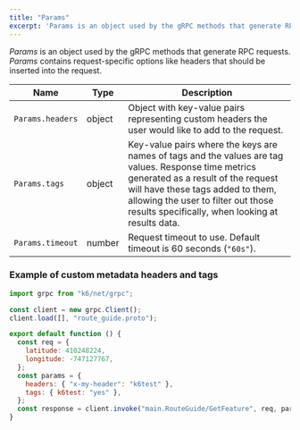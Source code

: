 ```yaml
---
title: "Params"
excerpt: 'Params is an object used by the gRPC methods that generate RPC requests.'
---
```


*Params* is an object used by the gRPC methods that generate RPC requests. *Params* contains request-specific options like headers that should be inserted into the request.

| Name | Type | Description |
|------|------|-------------|
| `Params.headers` | object | Object with key-value pairs representing custom headers the user would like to add to the request. |
| `Params.tags` | object | Key-value pairs where the keys are names of tags and the values are tag values. Response time metrics generated as a result of the request will have these tags added to them, allowing the user to filter out those results specifically, when looking at results data. |
| `Params.timeout` | number | Request timeout to use. Default timeout is 60 seconds (`"60s"`). |


### Example of custom metadata headers and tags

<div class="code-group" data-props='{"labels": []}'>

```javascript
import grpc from "k6/net/grpc";

const client = new grpc.Client();
client.load([], "route_guide.proto");

export default function () {
  const req = {
    latitude: 410248224,
    longitude: -747127767,
  };
  const params = {
    headers: { "x-my-header": "k6test" },
    tags: { k6test: "yes" },
  };
  const response = client.invoke("main.RouteGuide/GetFeature", req, params);
}
```

</div>
